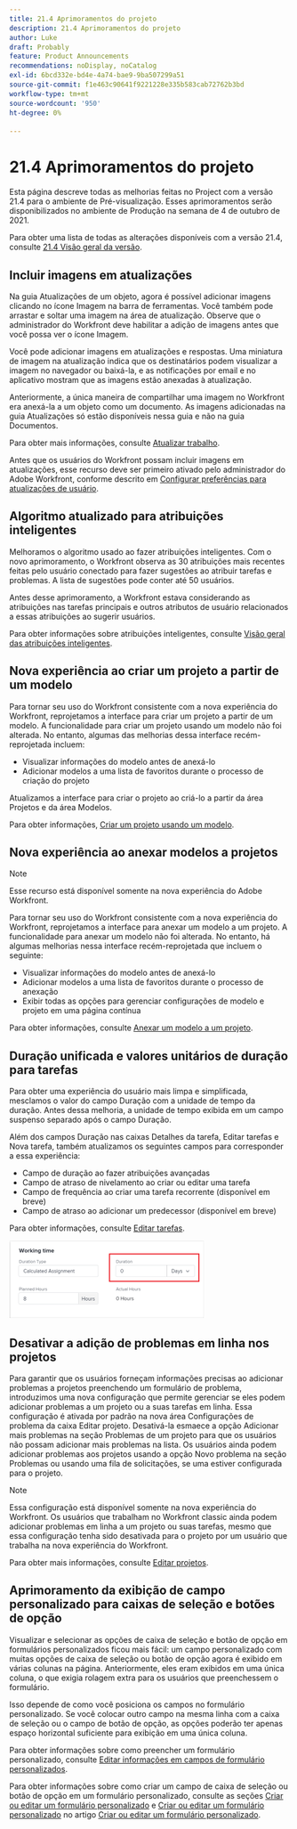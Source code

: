 ```yaml
---
title: 21.4 Aprimoramentos do projeto
description: 21.4 Aprimoramentos do projeto
author: Luke
draft: Probably
feature: Product Announcements
recommendations: noDisplay, noCatalog
exl-id: 6bcd332e-bd4e-4a74-bae9-9ba507299a51
source-git-commit: f1e463c90641f9221228e335b583cab72762b3bd
workflow-type: tm+mt
source-wordcount: '950'
ht-degree: 0%

---
```


# 21.4 Aprimoramentos do projeto

Esta página descreve todas as melhorias feitas no Project com a versão 21.4 para o ambiente de Pré-visualização. Esses aprimoramentos serão disponibilizados no ambiente de Produção na semana de 4 de outubro de 2021.

Para obter uma lista de todas as alterações disponíveis com a versão 21.4, consulte [21.4 Visão geral da versão](../../../product-announcements/product-releases/21.4-release-activity/21-4-release-overview.md).

## Incluir imagens em atualizações

Na guia Atualizações de um objeto, agora é possível adicionar imagens clicando no ícone Imagem na barra de ferramentas. Você também pode arrastar e soltar uma imagem na área de atualização. Observe que o administrador do Workfront deve habilitar a adição de imagens antes que você possa ver o ícone Imagem.

Você pode adicionar imagens em atualizações e respostas. Uma miniatura de imagem na atualização indica que os destinatários podem visualizar a imagem no navegador ou baixá-la, e as notificações por email e no aplicativo mostram que as imagens estão anexadas à atualização.

Anteriormente, a única maneira de compartilhar uma imagem no Workfront era anexá-la a um objeto como um documento. As imagens adicionadas na guia Atualizações só estão disponíveis nessa guia e não na guia Documentos.

Para obter mais informações, consulte [Atualizar trabalho](../../../workfront-basics/updating-work-items-and-viewing-updates/update-work.md).

Antes que os usuários do Workfront possam incluir imagens em atualizações, esse recurso deve ser primeiro ativado pelo administrador do Adobe Workfront, conforme descrito em [Configurar preferências para atualizações de usuário](../../../administration-and-setup/set-up-workfront/system-tracked-update-feeds/configure-preferences-user-updates.md).

## Algoritmo atualizado para atribuições inteligentes

Melhoramos o algoritmo usado ao fazer atribuições inteligentes. Com o novo aprimoramento, o Workfront observa as 30 atribuições mais recentes feitas pelo usuário conectado para fazer sugestões ao atribuir tarefas e problemas. A lista de sugestões pode conter até 50 usuários.

Antes desse aprimoramento, a Workfront estava considerando as atribuições nas tarefas principais e outros atributos de usuário relacionados a essas atribuições ao sugerir usuários.

Para obter informações sobre atribuições inteligentes, consulte [Visão geral das atribuições inteligentes](../../../manage-work/tasks/assign-tasks/smart-assignments.md).

## Nova experiência ao criar um projeto a partir de um modelo

Para tornar seu uso do Workfront consistente com a nova experiência do Workfront, reprojetamos a interface para criar um projeto a partir de um modelo. A funcionalidade para criar um projeto usando um modelo não foi alterada. No entanto, algumas das melhorias dessa interface recém-reprojetada incluem:

* Visualizar informações do modelo antes de anexá-lo
* Adicionar modelos a uma lista de favoritos durante o processo de criação do projeto

Atualizamos a interface para criar o projeto ao criá-lo a partir da área Projetos e da área Modelos.

Para obter informações, [Criar um projeto usando um modelo](../../../manage-work/projects/create-projects/create-project-from-template.md).

## Nova experiência ao anexar modelos a projetos

>[!NOTE]
>
>Esse recurso está disponível somente na nova experiência do Adobe Workfront.

Para tornar seu uso do Workfront consistente com a nova experiência do Workfront, reprojetamos a interface para anexar um modelo a um projeto. A funcionalidade para anexar um modelo não foi alterada. No entanto, há algumas melhorias nessa interface recém-reprojetada que incluem o seguinte:

* Visualizar informações do modelo antes de anexá-lo
* Adicionar modelos a uma lista de favoritos durante o processo de anexação
* Exibir todas as opções para gerenciar configurações de modelo e projeto em uma página contínua

Para obter informações, consulte [Anexar um modelo a um projeto](../../../manage-work/projects/create-and-manage-templates/attach-template-to-project.md).

## Duração unificada e valores unitários de duração para tarefas

Para obter uma experiência do usuário mais limpa e simplificada, mesclamos o valor do campo Duração com a unidade de tempo da duração. Antes dessa melhoria, a unidade de tempo exibida em um campo suspenso separado após o campo Duração.

Além dos campos Duração nas caixas Detalhes da tarefa, Editar tarefas e Nova tarefa, também atualizamos os seguintes campos para corresponder a essa experiência:

* Campo de duração ao fazer atribuições avançadas
* Campo de atraso de nivelamento ao criar ou editar uma tarefa
* Campo de frequência ao criar uma tarefa recorrente (disponível em breve)
* Campo de atraso ao adicionar um predecessor (disponível em breve)

Para obter informações, consulte [Editar tarefas](../../../manage-work/tasks/manage-tasks/edit-tasks.md).

![](assets/duration-combined-field-350x139.png)

## Desativar a adição de problemas em linha nos projetos

Para garantir que os usuários forneçam informações precisas ao adicionar problemas a projetos preenchendo um formulário de problema, introduzimos uma nova configuração que permite gerenciar se eles podem adicionar problemas a um projeto ou a suas tarefas em linha. Essa configuração é ativada por padrão na nova área Configurações de problema da caixa Editar projeto. Desativá-la esmaece a opção Adicionar mais problemas na seção Problemas de um projeto para que os usuários não possam adicionar mais problemas na lista. Os usuários ainda podem adicionar problemas aos projetos usando a opção Novo problema na seção Problemas ou usando uma fila de solicitações, se uma estiver configurada para o projeto.

>[!NOTE]
>
>Essa configuração está disponível somente na nova experiência do Workfront. Os usuários que trabalham no Workfront classic ainda podem adicionar problemas em linha a um projeto ou suas tarefas, mesmo que essa configuração tenha sido desativada para o projeto por um usuário que trabalha na nova experiência do Workfront.

Para obter mais informações, consulte [Editar projetos](../../../manage-work/projects/manage-projects/edit-projects.md).

## Aprimoramento da exibição de campo personalizado para caixas de seleção e botões de opção

Visualizar e selecionar as opções de caixa de seleção e botão de opção em formulários personalizados ficou mais fácil: um campo personalizado com muitas opções de caixa de seleção ou botão de opção agora é exibido em várias colunas na página. Anteriormente, eles eram exibidos em uma única coluna, o que exigia rolagem extra para os usuários que preenchessem o formulário.

Isso depende de como você posiciona os campos no formulário personalizado. Se você colocar outro campo na mesma linha com a caixa de seleção ou o campo de botão de opção, as opções poderão ter apenas espaço horizontal suficiente para exibição em uma única coluna.

Para obter informações sobre como preencher um formulário personalizado, consulte [Editar informações em campos de formulário personalizados](../../../workfront-basics/work-with-custom-forms/edit-custom-forms.md).

Para obter informações sobre como criar um campo de caixa de seleção ou botão de opção em um formulário personalizado, consulte as seções [Criar ou editar um formulário personalizado](../../../administration-and-setup/customize-workfront/create-manage-custom-forms/create-or-edit-a-custom-form.md#create) e [Criar ou editar um formulário personalizado](../../../administration-and-setup/customize-workfront/create-manage-custom-forms/create-or-edit-a-custom-form.md#configur) no artigo [Criar ou editar um formulário personalizado](../../../administration-and-setup/customize-workfront/create-manage-custom-forms/create-or-edit-a-custom-form.md).


